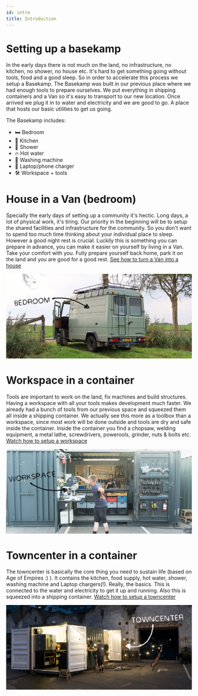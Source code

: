 ```yaml
---
id: intro
title: Introduction
---
```


# Setting up a basekamp
In the early days there is not much on the land, no infrastructure, no kitchen, no shower, no house etc. It's hard to get something going without tools, food and a good sleep. So in order to accelerate this process we setup a Basekamp. The Basekamp was built in our previous place where we had enough tools to prepare ourselves. We put everything in shipping containers and a Van so it's easy to transport to our new location. Once arrived we plug it in to water and electricity and we are good to go. A place that hosts our basic utilities to get us going.

The Basekamp includes:
- 🛏 Bedroom
- 🍳 Kitchen
- 🚿 Shower
- 🔥 Hot water
- 👕 Washing machine
- 🔌 Laptop/phone charger
- 🛠 Workspace + tools






# House in a Van (bedroom)
Specially the early days of setting up a community it's hectic. Long days, a lot of physical work, it's tiring. Our priority in the beginning will be to setup the shared facilities and infrastructure for the community. So you don't want to spend too much time thinking about your individual place to sleep. However a good night rest is crucial. Luckily this is something you can prepare in advance, you can make it easier on yourself by living in a Van. Take your comfort with you. Fully prepare yourself back home, park it on the land and you are good for a good rest. [See how to turn a Van into a house](https://community.projectkamp.com/academy/basekamp/house)

<img src="../assets/move/intro-bedroom.jpg"/>


# Workspace in a container
Tools are important to work on the land, fix machines and build structures. Having a workspace with all your tools makes development much faster. We already had a bunch of tools from our previous space and squeezed them all inside a shipping container. We actually see this more as a toolbox than a workspace, since most work will be done outside and tools are dry and safe inside the container. Inside the container you find a chopsaw, welding equipment, a metal lathe, screwdrivers, powerools, grinder, nuts & bolts etc. [Watch how to setup a workspace](https://community.projectkamp.com/academy/basekamp/container)

<img src="../assets/move/intro-workspace.jpg"/>


# Towncenter in a container
The towncenter is basically the core thing you need to sustain life (based on Age of Empires :) ).  It contains the kitchen, food supply, hot water, shower, washing machine and Laptop chargers(!). Really, the basics. This is connected to the water and electricity to get it up and running. Also this is squeezed into a shipping container. [Watch how to setup a towncenter](https://community.projectkamp.com/academy/basekamp/container)

<img src="../assets/move/intro-towncenter.jpg"/>
